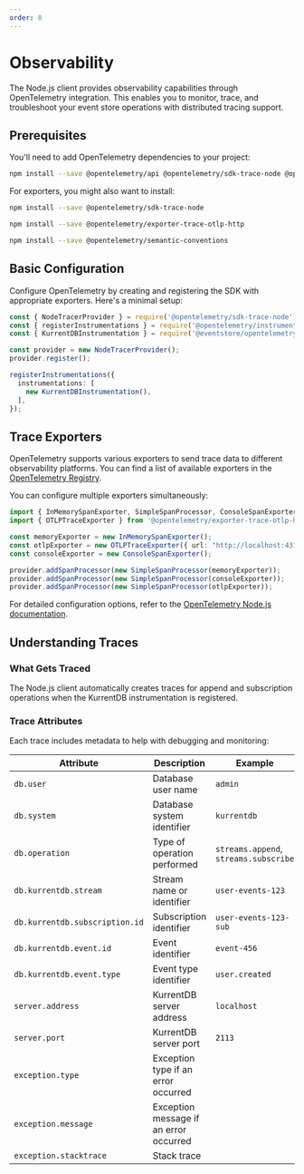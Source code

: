 ```yaml
---
order: 8
---
```


# Observability

The Node.js client provides observability capabilities through OpenTelemetry
integration. This enables you to monitor, trace, and troubleshoot your event
store operations with distributed tracing support.

## Prerequisites

You'll need to add OpenTelemetry dependencies to your project:

```bash
npm install --save @opentelemetry/api @opentelemetry/sdk-trace-node @opentelemetry/instrumentation @kurrent/opentelemetry
```

For exporters, you might also want to install:

```bash
npm install --save @opentelemetry/sdk-trace-node

npm install --save @opentelemetry/exporter-trace-otlp-http

npm install --save @opentelemetry/semantic-conventions
```

## Basic Configuration

Configure OpenTelemetry by creating and registering the SDK with appropriate
exporters. Here's a minimal setup:

```ts
const { NodeTracerProvider } = require('@opentelemetry/sdk-trace-node');
const { registerInstrumentations } = require('@opentelemetry/instrumentation');
const { KurrentDBInstrumentation } = require('@eventstore/opentelemetry');

const provider = new NodeTracerProvider();
provider.register();

registerInstrumentations({
  instrumentations: [
    new KurrentDBInstrumentation(),
  ],
});
```

## Trace Exporters

OpenTelemetry supports various exporters to send trace data to different
observability platforms. You can find a list of available exporters in the
[OpenTelemetry Registry](https://opentelemetry.io/ecosystem/registry/?component=exporter&language=js).

You can configure multiple exporters simultaneously:

```ts
import { InMemorySpanExporter, SimpleSpanProcessor, ConsoleSpanExporter } from "@opentelemetry/sdk-trace-node";
import { OTLPTraceExporter } from '@opentelemetry/exporter-trace-otlp-http';

const memoryExporter = new InMemorySpanExporter();
const otlpExporter = new OTLPTraceExporter({ url: "http://localhost:4317" }); // change this to your OTLP receiver address
const consoleExporter = new ConsoleSpanExporter();

provider.addSpanProcessor(new SimpleSpanProcessor(memoryExporter));
provider.addSpanProcessor(new SimpleSpanProcessor(consoleExporter));
provider.addSpanProcessor(new SimpleSpanProcessor(otlpExporter));
```

For detailed configuration options, refer to the
[OpenTelemetry Node.js documentation](https://opentelemetry.io/docs/languages/js/).

## Understanding Traces

### What Gets Traced

The Node.js client automatically creates traces for append and subscription
operations when the KurrentDB instrumentation is registered.

### Trace Attributes

Each trace includes metadata to help with debugging and monitoring:

| Attribute                      | Description                            | Example                               |
| ------------------------------ | -------------------------------------- | ------------------------------------- |
| `db.user`                      | Database user name                     | `admin`                               |
| `db.system`                    | Database system identifier             | `kurrentdb`                           |
| `db.operation`                 | Type of operation performed            | `streams.append`, `streams.subscribe` |
| `db.kurrentdb.stream`          | Stream name or identifier              | `user-events-123`                     |
| `db.kurrentdb.subscription.id` | Subscription identifier                | `user-events-123-sub`                 |
| `db.kurrentdb.event.id`        | Event identifier                       | `event-456`                           |
| `db.kurrentdb.event.type`      | Event type identifier                  | `user.created`                        |
| `server.address`               | KurrentDB server address               | `localhost`                           |
| `server.port`                  | KurrentDB server port                  | `2113`                                |
| `exception.type`               | Exception type if an error occurred    |                                       |
| `exception.message`            | Exception message if an error occurred |                                       |
| `exception.stacktrace`         | Stack trace                            |                                       |
